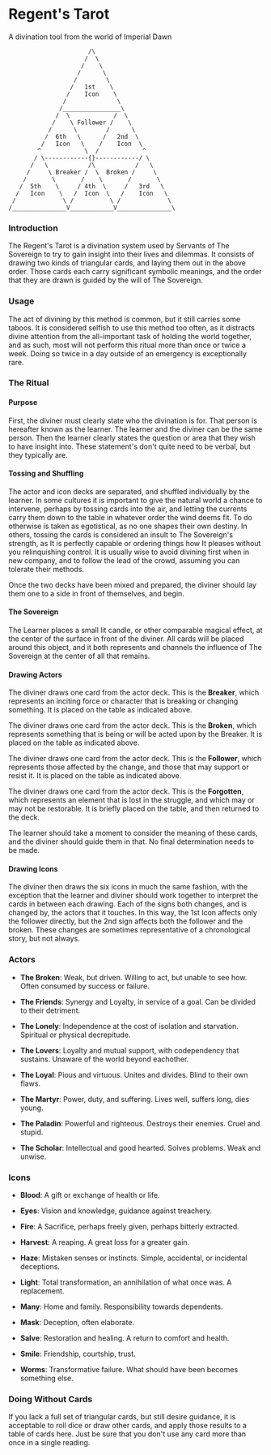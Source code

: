# Regent's Tarot
A divination tool from the world of Imperial Dawn


```
                      /\
                     /  \
                    /    \
                   /      \
                  /        \
                 /   1st    \
                /    Icon    \
               /              \
              /________________\
             /  \            /  \
            /    \ Follower /    \
           /      \        /      \
          /  6th   \      /   2nd  \
         /   Icon   \    /    Icon  \
        ^            \  /            ^
       / \------------{}------------/ \
      /   \           /\           /   \
     /     \ Breaker /  \  Broken /     \
    /       \       /    \       /       \
   /  5th    \     / 4th  \     /   3rd   \
  /   Icon    \   /  Icon  \   /    Icon   \
 /             \ /          \ /             \
/_______________V____________V_______________\
```


### Introduction
The Regent's Tarot is a divination system used by Servants of The Sovereign to try to gain insight into their lives and dilemmas. It consists of drawing two kinds of triangular cards, and laying them out in the above order. Those cards each carry significant symbolic meanings, and the order that they are drawn is guided by the will of The Sovereign.

### Usage
The act of divining by this method is common, but it still carries some taboos. It is considered selfish to use this method too often, as it distracts divine attention from the all-important task of holding the world together, and as such, most will not perform this ritual more than once or twice a week. Doing so twice in a day outside of an emergency is exceptionally rare.

### The Ritual
#### Purpose

First, the diviner must clearly state who the divination is for. That person is hereafter known as the learner. The learner and the diviner can be the same person. Then the learner clearly states the question or area that they wish to have insight into. These statement's don't quite need to be verbal, but they typically are.

#### Tossing and Shuffling

The actor and icon decks are separated, and shuffled individually by the learner. In some cultures it is important to give the natural world a chance to intervene, perhaps by tossing cards into the air, and letting the currents carry them down to the table in whatever order the wind deems fit. To do otherwise is taken as egotistical, as no one shapes their own destiny. In others, tossing the cards is considered an insult to The Sovereign's strength, as It is perfectly capable or ordering things how It pleases without you relinquishing control. It is usually wise to avoid divining first when in new company, and to follow the lead of the crowd, assuming you can tolerate their methods.

Once the two decks have been mixed and prepared, the diviner should lay them one to a side in front of themselves, and begin.

#### The Sovereign

The Learner places a small lit candle, or other comparable magical effect, at the center of the surface in front of the diviner. All cards will be placed around this object, and it both represents and channels the influence of The Sovereign at the center of all that remains.

#### Drawing Actors

The diviner draws one card from the actor deck. This is the **Breaker**, which represents an inciting force or character that is breaking or changing something. It is placed on the table as indicated above.

The diviner draws one card from the actor deck. This is the **Broken**, which represents something that is being or will be acted upon by the Breaker. It is placed on the table as indicated above.

The diviner draws one card from the actor deck. This is the **Follower**, which represents those affected by the change, and those that may support or resist it. It is placed on the table as indicated above.

The diviner draws one card from the actor deck. This is the **Forgotten**, which represents an element that is lost in the struggle, and which may or may not be restorable. It is briefly placed on the table, and then returned to the deck.

The learner should take a moment to consider the meaning of these cards, and the diviner should guide them in that. No final determination needs to be made.

#### Drawing Icons
The diviner then draws the six icons in much the same fashion, with the exception that the learner and diviner should work together to interpret the cards in between each drawing. Each of the signs both changes, and is changed by, the actors that it touches. In this way, the 1st Icon affects only the follower directly, but the 2nd sign affects both the follower and the broken. These changes are sometimes representative of a chronological story, but not always.

### Actors
- **The Broken**: Weak, but driven. Willing to act, but unable to see how. Often consumed by success or failure.

- **The Friends**: Synergy and Loyalty, in service of a goal. Can be divided to their detriment.

- **The Lonely**: Independence at the cost of isolation and starvation. Spiritual or physical decrepitude.

- **The Lovers**: Loyalty and mutual support, with codependency that sustains. Unaware of the world beyond eachother.

- **The Loyal**: Pious and virtuous. Unites and divides. Blind to their own flaws.

- **The Martyr**: Power, duty, and suffering. Lives well, suffers long, dies young.

- **The Paladin**: Powerful and righteous. Destroys their enemies. Cruel and stupid.

- **The Scholar**: Intellectual and good hearted. Solves problems. Weak and unwise.

### Icons

- **Blood**: A gift or exchange of health or life.

- **Eyes**: Vision and knowledge, guidance against treachery.

- **Fire**: A Sacrifice, perhaps freely given, perhaps bitterly extracted.

- **Harvest**: A reaping. A great loss for a greater gain.

- **Haze**: Mistaken senses or instincts. Simple, accidental, or incidental deceptions.

- **Light**: Total transformation, an annihilation of what once was. A replacement.

- **Many**: Home and family. Responsibility towards dependents.

- **Mask**: Deception, often elaborate.

- **Salve**: Restoration and healing. A return to comfort and health.

- **Smile**: Friendship, courtship, trust.

- **Worms**: Transformative failure. What should have been becomes something else.

### Doing Without Cards
If you lack a full set of triangular cards, but still desire guidance, it is acceptable to roll dice or draw other cards, and apply those results to a table of cards here. Just be sure that you don't use any card more than once in a single reading.
